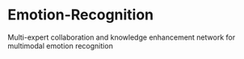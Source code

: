 # Emotion-Recognition
Multi-expert collaboration and knowledge enhancement network for multimodal emotion recognition

